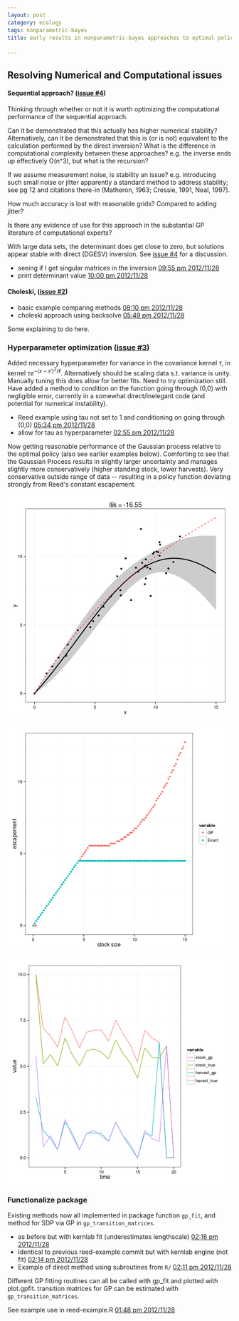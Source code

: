 ```yaml
---
layout: post
category: ecology
tags: nonparametric-bayes
title: early results in nonparametric-bayes approaches to optimal policy

---
```



## Resolving Numerical and Computational issues

#### Sequential approach? ([issue #4](https://github.com/cboettig/nonparametric-bayes/issues/4))

Thinking through whether or not it is worth optimizing the computational performance of the sequential approach.  

Can it be demonstrated that this actually has higher numerical stability? Alternatively, can it be demonstrated that this is (or is not) equivalent to the calculation performed by the direct inversion? What is the difference in computational complexity between these approaches? e.g. the inverse ends up effectively O(n^3), but what is the recursion?

If we assume measurement noise, is stability an issue? e.g. introducing such small noise or jitter apparently a standard method to address stability; see pg 12 and citations there-in (Matheron, 1963; Cressie, 1991, Neal, 1997).

How much accuracy is lost with reasonable grids? Compared to adding jitter?

Is there any evidence of use for this approach in the substantial GP literature of computational experts?

With large data sets, the determinant does get close to zero, but solutions appear stable with direct (DGESV) inversion.  See [issue #4](https://github.com/cboettig/nonparametric-bayes/issues/4) for a discussion.  

- seeing if I get singular matrices in the inversion [09:55 pm 2012/11/28](https://github.com/cboettig/nonparametric-bayes/commit/7faf6791cb386db48687144937868f976814dc65)
- print determinant value [10:00 pm 2012/11/28](https://github.com/cboettig/nonparametric-bayes/commit/71f2443754193910bd20af1e9659848d5de1dc86)



#### Choleski, ([issue #2](https://github.com/cboettig/nonparametric-bayes/issues/2))

- basic example comparing methods [08:10 pm 2012/11/28](https://github.com/cboettig/nonparametric-bayes/commit/113df7a98a46e0fb91443a60867c887a76f3ccb6)
- choleski approach using backsolve [05:49 pm 2012/11/28](https://github.com/cboettig/nonparametric-bayes/commit/5c332aa3ade026973fa5cb873f7ec3c7b5c6f7d3)

Some explaining to do here.  

### Hyperparameter optimization ([issue #3](https://github.com/cboettig/nonparametric-bayes/issues/3))

Added necessary hyperparameter for variance in the covariance kernel $\tau$, in kernel $\tau e^{-(x-x')^2/\ell}$.  Alternatively should be scaling data s.t. variance is unity.  Manually tuning this does allow for better fits.  Need to try optimization still. Have added a method to condition on the function going through (0,0) with negligible error, currently in a somewhat direct/inelegant code (and potential for numerical instability).  

- Reed example using tau not set to 1 and conditioning on going through (0,0) [05:34 pm 2012/11/28](https://github.com/cboettig/nonparametric-bayes/commit/0de731ae0924ea649549dafebb4914f2da3269a6)
- allow for tau as hyperparameter [02:55 pm 2012/11/28](https://github.com/cboettig/nonparametric-bayes/commit/ca583db171b79f732c00ce8acd5b902942619c4e)

Now getting reasonable performance of the Gaussian process relative to the optimal policy (also see earlier examples below).  Comforting to see that the Gaussian Process results in slightly larger uncertainty and manages slightly more conservatively (higher standing stock, lower harvests).  Very conservative outside range of data -- resulting in a policy function deviating strongly from Reed's constant escapement.  


![plot of chunk unnamed-chunk-2](/assets/figures/2012-11-28-ca583db171-unnamed-chunk-2.png) 

![plot of chunk policy_plot](/assets/figures/2012-11-28-ca583db171-policy_plot.png) 

![plot of chunk simplot](/assets/figures/2012-11-28-ca583db171-simplot.png) 


### Functionalize package

Existing methods now all implemented in package function `gp_fit`, and method for SDP via GP in `gp_transition_matrices`. 
 
- as before but with kernlab fit (underestimates lengthscale) [02:16 pm 2012/11/28](https://github.com/cboettig/nonparametric-bayes/commit/16892e97b750b8d2e0bf7e31cf05cdaae592e979)
- Identical to previous reed-example commit but with kernlab engine (not fit) [02:14 pm 2012/11/28](https://github.com/cboettig/nonparametric-bayes/commit/ba98931d271492ff1b819b558dceefcc04c444f2)
- Example of direct method using subroutines from `R/` [02:11 pm 2012/11/28](https://github.com/cboettig/nonparametric-bayes/commit/158fae025441495527c58dda627756ff54d9862f)

Different GP fitting routines can all be called with gp_fit and plotted with plot.gpfit.
transition matrices for GP can be estimated with `gp_transition_matrices`.

See example use in reed-example.R [01:48 pm 2012/11/28](https://github.com/cboettig/nonparametric-bayes/commit/8fa49628f1969eab457109c7364382649e87143e)





